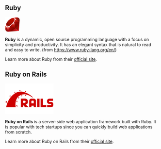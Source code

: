 ## Ruby

![Ruby](../_media/ruby.png)

**Ruby** is a dynamic, open source programming language with a focus on simplicity and productivity. It has an elegant syntax that is natural to read and easy to write. (from https://www.ruby-lang.org/en/)

Learn more about Ruby from their [official site](https://www.ruby-lang.org/en/).

## Ruby on Rails

![Ruby on Rails](../_media/ror.png)

**Ruby on Rails** is a server-side web application framework built with Ruby. It is popular with tech startups since you can quickly build web applications from scratch.

Learn more about Ruby on Rails from their [official site](https://rubyonrails.org/).
